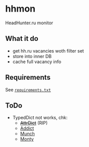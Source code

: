 # hhmon

HeadHunter.ru monitor

## What it do

- get hh.ru vacancies woth filter set
- store into inner DB
- cache full vacancy info

## Requirements

See [`requirements.txt`](requirements.txt)

## ToDo

- TypedDict not works, chk:
  - [~~AttrDict~~](https://github.com/bcj/AttrDict) (RIP)
  - [Addict](https://github.com/mewwts/addict)
  - [Munch](https://github.com/Infinidat/munch)
  - [Monty](https://pythonhosted.org/monty/)
